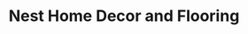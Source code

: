---
title: "Nest Home Decor and Flooring"
url: /medicine-hat/nest-home-decor-and-flooring/
shop: Raumausstattung
---